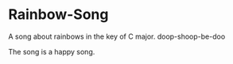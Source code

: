 # Rainbow-Song

A song about rainbows in the key of C major.
doop-shoop-be-doo

The song is a happy song.
